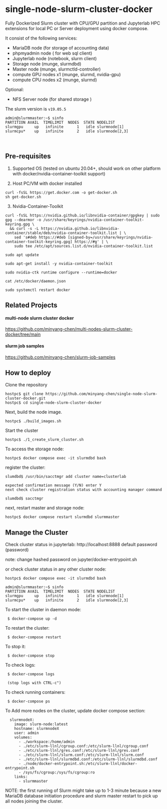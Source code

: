 # single-node-slurm-cluster-docker
Fully Dockerized Slurm cluster with CPU/GPU partition and Jupyterlab HPC extensions for local PC or Server deployment using docker compose.

It consist of the following services:
- MariaDB node (for storage of accounting data)
- phpmyadmin node ( for web sql client)
- Jupyterlab node (notebook, slurm client)
- Storage node (munge, slurmdbd)
- Master node (munge, slurmctld-controller)
- compute GPU nodes x1 (munge, slurmd, nvidia-gpu)
- compute CPU nodes x2 (munge, slurmd)

Optional:
- NFS Server node (for shared storage )

The slurm version is `v19.05.5`

```
admin@slurmmaster:~$ sinfo
PARTITION AVAIL  TIMELIMIT  NODES  STATE NODELIST
slurmgpu     up   infinite      1   idle slurmnode[1]
slurmcpu*    up   infinite      2   idle slurmnode[2,3]
```

<br />

## Pre-requisites 
1. Supported OS (tested on ubuntu 20.04+, should work on other platform with docker/nvidia-container-toolkit support)

2. Host PC/VM with docker installed
```
curl -fsSL https://get.docker.com -o get-docker.sh 
sh get-docker.sh
```
3. Nvidia-Container-Toolkit
```
curl -fsSL https://nvidia.github.io/libnvidia-container/gpgkey | sudo gpg --dearmor -o /usr/share/keyrings/nvidia-container-toolkit-keyring.gpg \
  && curl -s -L https://nvidia.github.io/libnvidia-container/stable/deb/nvidia-container-toolkit.list | \
    sed 's#deb https://#deb [signed-by=/usr/share/keyrings/nvidia-container-toolkit-keyring.gpg] https://#g' | \
    sudo tee /etc/apt/sources.list.d/nvidia-container-toolkit.list

sudo apt update

sudo apt-get install -y nvidia-container-toolkit

sudo nvidia-ctk runtime configure --runtime=docker

cat /etc/docker/daemon.json

sudo systemctl restart docker
```

## Related Projects

#### multi-node slurm cluster docker
https://github.com/minyang-chen/multi-nodes-slurm-cluster-docker/tree/main

#### slurm job samples
https://github.com/minyang-chen/slurm-job-samples
<br />

## How to deploy

Clone the repository

```
hostpc$ git clone https://github.com/minyang-chen/single-node-slurm-cluster-docker.git
hostpc$ cd single-node-slurm-cluster-docker
```

Next, build the node image.
```
hostpc$ ./build_images.sh
```

Start the cluster

```
hostpc$ ./1_create_slurm_cluster.sh
```

To access the storage node:

```
hostpc$ docker compose exec -it slurmdbd bash
```

register the cluster:
```
slumdbd$ /usr/bin/sacctmgr add cluster name=clusterlab 

expected confirmation message (Y/N) enter Y
next check cluster registration status with accounting manager command

slumdbd$ sacctmgr 

```
next, restart master and storage node:
```
hostpc$ docker compose restart slurmdbd slurmmaster
```

## Manage the Cluster

Check cluster status in jupyterlab:
http://localhost:8888 default password (password)

note: change hashed password on jupyter/docker-entrypoint.sh

or check cluster status in any other cluster node:
```
hostpc$ docker compose exec -it slurmdbd bash
```
```
admin@slurmmaster:~$ sinfo
PARTITION AVAIL  TIMELIMIT  NODES  STATE NODELIST
slurmgpu     up   infinite      1   idle slurmnode[1]
slurmcpu*    up   infinite      2   idle slurmnode[2,3]
```

To start the cluster in daemon mode:

     $ docker-compose up -d


To restart the cluster:

     $ docker-compose restart

To stop it:

     $ docker-compose stop

To check logs:

     $ docker-compose logs

     (stop logs with CTRL-c")

To check running containers:

     $ docker-compose ps


To Add more nodes on the cluster, update docker compose section:
```
  slurmnodeX:
    image: slurm-node:latest
    hostname: slurmnodeX
    user: admin
    volumes:
      - ./workspace:/home/admin
      - ./etc/slurm-llnl/cgroup.conf:/etc/slurm-llnl/cgroup.conf            
      - ./etc/slurm-llnl/gres.conf:/etc/slurm-llnl/gres.conf            
      - ./etc/slurm-llnl/slurm.conf:/etc/slurm-llnl/slurm.conf            
      - ./etc/slurm-llnl/slurmdbd.conf:/etc/slurm-llnl/slurmdbd.conf                 
      - ./node/docker-entrypoint.sh:/etc/slurm-llnl/docker-entrypoint.sh                                
      - /sys/fs/cgroup:/sys/fs/cgroup:ro                        
    links:
      - slurmmaster      
```

NOTE: the first running of Slurm might take up to 1-3 minute because a new MariaDB database initiation procedure and slurm master restart to pick up all nodes joining the cluster.
